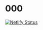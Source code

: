 # 000


[![Netlify Status](https://api.netlify.com/api/v1/badges/90a5e096-f130-419d-8678-0d737bc9dcc3/deploy-status)](https://app.netlify.com/sites/laughing-austin-a0cc78/deploys)
